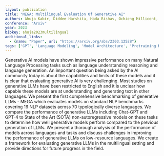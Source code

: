 ```yaml
---
layout: publication
title: "MEGA: Multilingual Evaluation Of Generative AI"
authors: Ahuja Kabir, Diddee Harshita, Hada Rishav, Ochieng Millicent, Ramesh Krithika, Jain Prachi, Nambi Akshay, Ganu Tanuja, Segal Sameer, Axmed Maxamed, Bali Kalika, Sitaram Sunayana
conference: "Arxiv"
year: 2023
bibkey: ahuja2023multilingual
additional_links:
  - {name: "Paper", url: "https://arxiv.org/abs/2303.12528"}
tags: ['GPT', 'Language Modeling', 'Model Architecture', 'Pretraining Methods', 'Tools']
---
```

Generative AI models have shown impressive performance on many Natural Language Processing tasks such as language understanding reasoning and language generation. An important question being asked by the AI community today is about the capabilities and limits of these models and it is clear that evaluating generative AI is very challenging. Most studies on generative LLMs have been restricted to English and it is unclear how capable these models are at understanding and generating text in other languages. We present the first comprehensive benchmarking of generative LLMs - MEGA which evaluates models on standard NLP benchmarks covering 16 NLP datasets across 70 typologically diverse languages. We compare the performance of generative LLMs including Chat-GPT and GPT-4 to State of the Art (SOTA) non-autoregressive models on these tasks to determine how well generative models perform compared to the previous generation of LLMs. We present a thorough analysis of the performance of models across languages and tasks and discuss challenges in improving the performance of generative LLMs on low-resource languages. We create a framework for evaluating generative LLMs in the multilingual setting and provide directions for future progress in the field.
